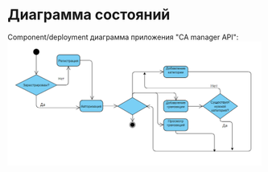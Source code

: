 # Диаграмма состояний

Component/deployment диаграмма приложения "CA manager API":
![Диалог добавления напоминания](../Images/4/state_diagr.png)